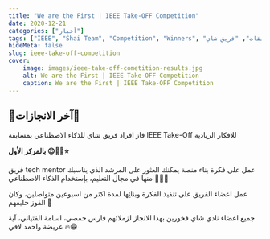```yaml
---
title: "We are the First | IEEE Take-OFF Competition"
date: 2020-12-21
categories: ["أخبار"]
tags: ["IEEE", "Shai Team", "Competition", "Winners", "مسابقات", "فريق شاي"]
hideMeta: false
slug: ieee-take-off-competition
cover:
    image: images/ieee-take-off-cometition-results.jpg
    alt: We are the First | IEEE Take-OFF Competition
    caption: We are the First | IEEE Take-OFF Competition
---
```

 
## 🤩آخر الانجازات🤩

فاز افراد فريق شاي للذكاء الاصطناعي بمسابقة IEEE Take-Off للافكار الريادية

**بالمركز الأول 😍🤩🎉⭐️**

فريق tech mentor عمل على فكرة بناء منصة يمكنك العثور على المرشد الذي يناسبك منها في مجال التعليم، بإستخدام الذكاء الاصطناعي 👨‍🏫🤖

عمل اعضاء الفريق على تنفيذ الفكرة وبنائِها لمدة اكثر من اسبوعين متواصلين، وكان الفوز حليفهم 💪

جميع اعضاء نادي شاي فخورين بهذا الانجاز لزملائهم فارس حمصي، اسامة الفتياني، آية عريضة واحمد لافي 🔥😁

